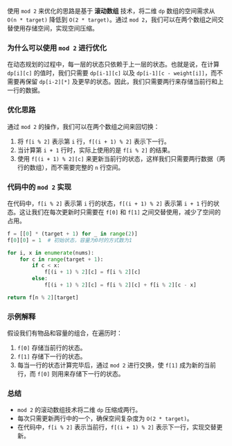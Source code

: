 使用 `mod 2` 来优化的思路是基于 **滚动数组** 技术，将二维 `dp` 数组的空间需求从 `O(n * target)` 降低到 `O(2 * target)`。通过 `mod 2`，我们可以在两个数组之间交替使用存储空间，实现空间压缩。

### 为什么可以使用 `mod 2` 进行优化

在动态规划的过程中，每一层的状态只依赖于上一层的状态。也就是说，在计算 `dp[i][c]` 的值时，我们只需要 `dp[i-1][c]` 以及 `dp[i-1][c - weight[i]]`，而不需要再保留 `dp[i-2][*]` 及更早的状态。因此，我们只需要两行来存储当前行和上一行的数据。

### 优化思路

通过 `mod 2` 的操作，我们可以在两个数组之间来回切换：

1. 将 `f[i % 2]` 表示第 `i` 行，`f[(i + 1) % 2]` 表示下一行。
2. 当计算第 `i + 1` 行时，实际上使用的是 `f[i % 2]` 的结果。
3. 使用 `f[(i + 1) % 2][c]` 来更新当前行的状态，这样我们只需要两行数据（两行的数组），而不需要完整的 `n` 行空间。

### 代码中的 `mod 2` 实现

在代码中，`f[i % 2]` 表示第 `i` 行的状态，`f[(i + 1) % 2]` 表示第 `i + 1` 行的状态。这让我们在每次更新时只需要在 `f[0]` 和 `f[1]` 之间交替使用，减少了空间的占用。

```python
f = [[0] * (target + 1) for _ in range(2)]
f[0][0] = 1  # 初始状态，容量为0时的方式数为1

for i, x in enumerate(nums):
    for c in range(target + 1):
        if c < x:
            f[(i + 1) % 2][c] = f[i % 2][c]
        else:
            f[(i + 1) % 2][c] = f[i % 2][c] + f[i % 2][c - x]

return f[n % 2][target]
```

### 示例解释

假设我们有物品和容量的组合，在遍历时：

1. `f[0]` 存储当前行的状态。
2. `f[1]` 存储下一行的状态。
3. 每当一行的状态计算完毕后，通过 `mod 2` 进行交换，使 `f[1]` 成为新的当前行，而 `f[0]` 则用来存储下一行的状态。

### 总结

- `mod 2` 的滚动数组技术将二维 `dp` 压缩成两行。
- 每次只需更新两行中的一个，确保空间复杂度为 `O(2 * target)`。
- 在代码中，`f[i % 2]` 表示当前行，`f[(i + 1) % 2]` 表示下一行，实现交替更新。
